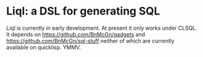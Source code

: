 # Liql: a DSL for generating SQL

Liql is currently in early development. At present it only works under CLSQL. It depends on https://github.com/BnMcGn/gadgets and https://github.com/BnMcGn/sql-stuff neither of which are currently available on quicklisp. YMMV.
